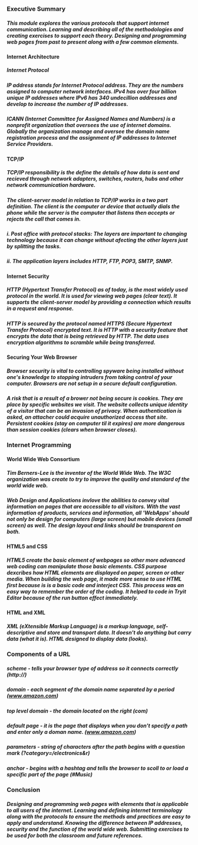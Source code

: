 ### Executive Summary

##### This module explores the various protocols that support internet communication. Learning and describing all of the methodologies and creating exercises to support each theory. Designing and programming web pages from past to present along with a few common elements.

#### Internet Architecture

##### Internet Protocol

##### IP address stands for Internet Protocol address. They are the numbers assigned to computer network interfaces. IPv4 has over four billion unique IP addresses where IPv6 has 340 undecillion addresses and develop to increase the number of IP addresses.

##### ICANN (Internet Committee for Assigned Names and Numbers) is a nonprofit organization that oversees the use of internet domains. Globally the organization manage and oversee the domain name registration process and the assignment of IP addresses to Internet Service Providers.

#### TCP/IP

##### TCP/IP responsibility is the define the details of how data is sent and recieved through network adapters, switches, routers, hubs and other network communication hardware.

##### The client-server model in relation to TCP/IP works in a two part definition. The client is the computer or device that actually dials the phone while the server is the computer that listens then accepts or rejects the call that comes in.

##### i. Post office with protocol stacks: The layers are important to changing technology because it can change without afecting the other layers just by splitting the tasks. 

##### ii. The application layers includes HTTP, FTP, POP3, SMTP, SNMP.

#### Internet Security

##### HTTP (Hypertext Transfer Protocol) as of today, is the most widely used protocol in the world. It is used for viewing web pages (clear text). It supports the client-server model by providing a connection which results in a request and response.

##### HTTP is secured by the protocol named HTTPS (Secure Hypertext Transfer Protocol) encrypted text.  It is HTTP with a security feature that encrypts the data that is being retrieved by HTTP. The data uses encryption algorithms to scramble while being transferred.

#### Securing Your Web Browser

##### Browser security is vital to controlling spyware being installed without one's knowledge to stopping intruders from taking control of your computer. Browsers are not setup in a secure default configuration.

##### A risk that is a result of a brower not being secure is cookies. They are place by specific websites we visit. The website collects unique identity of a visitor that can be an invasion of privacy. When authentication is asked, an attacher could acquire unauthorized access that site. Persistent cookies (stay on computer til it expires) are more dangerous than session cookies (clears when browser closes). 

### Internet Programming

#### World Wide Web Consortium

##### Tim Berners-Lee is the inventor of the World Wide Web. The W3C organization was create to try to improve the quality and standard of the world wide web.

##### Web Design and Applications invlove the abilities to convey vital information on pages that are accessible to all visitors. With the vast information of products, services and information, all 'WebApps' should not only be design for computers (large screen) but mobile devices (small screen) as well. The design layout and links should be transparent on both.

#### HTML5 and CSS

##### HTML5 create the basic element of webpages so other more advanced web coding can manipulate those basic elements. CSS purpose dexcribes how HTML elements are displayed on paper, screen or other media.  When building the web page, it made more sense to use HTML first because is is a basic code and interject CSS. This process was an easy way to remember the order of the coding. It helped to code in Tryit Editor because of the run button effect immediately.

#### HTML and XML

##### XML (eXtensible Markup Language) is a markup language, self-descriptive and store and transport data. It doesn't do anything but carry data (what it is). HTML designed to display data (looks). 

### Components of a URL

##### scheme - tells your browser type of address so it connects correctly (http://)
##### domain - each segment of the domain name separated by a period (www.amazon.com)
##### top level domain - the domain located on the right (com)
##### default page - it is the page that displays when you don't specify a path and enter only a doman name. (www.amazon.com)
##### parameters - string of characters after the path begins with a question mark (?category=/electronics&r) 
##### anchor - begins with a hashtag and tells the browser to scoll to or load a specific part of the page (#Music)

### Conclusion

##### Designing and programming web pages with elements that is applicable to all users of the internet. Learning and defining internet terminology along with the protocols to ensure the methods and practices are easy to apply and understand. Knowing the difference between IP addresses, security and the function of the world wide web. Submitting exercises to be used for both the classroom and future references.



